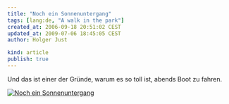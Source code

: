 ```yaml
---
title: "Noch ein Sonnenuntergang"
tags: [lang:de, "A walk in the park"]
created_at: 2006-09-18 20:51:02 CEST
updated_at: 2009-07-06 18:45:05 CEST
author: Holger Just

kind: article
publish: true
---
```


Und das ist einer der Gründe, warum es so toll ist, abends Boot zu fahren.

<a href="http://www.flickr.com/photos/meine-erde/246720459/"><img src="http://static.flickr.com/94/246720459_8ee48aaac9.jpg" alt="Noch ein Sonnenuntergang" title="Die sind aber auch toll. Wieder ein Grund, abends Boot zu fahren." class="center"/></a>
